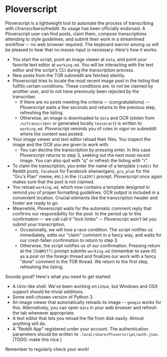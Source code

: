 # Ploverscript
Ploverscript is a lightweight tool to automate the process of transcribing with r/transcribersofreddit. Its usage has been officially endorsed. A Ploverscript user can find posts, claim them, compose transcriptions attending to style guidelines, and submit their work in a streamlined workflow -- no web browser required. The keyboard warrior among us will be pleased to hear that no mouse input is necessary. Here's how it works:

* You start the script, point an image viewer at `data`, and point your favorite text editor at `working.md`. You will be interacting with the text editor and the script's CLI during the transcription process.
* New posts from the TOR subreddit are fetched silently.
* Ploverscript tries to locate the most recent image post in the listing that fulfills certain conditions. These conditions are: to not be claimed by another user, and to not have previously been rejected by the transcriber.
  * If there are no posts meeting the criteria -- (congratulations) -- Ploverscript waits a few seconds and returns to the previous step, refreshing the listing.
  * Otherwise, an image is downloaded to `data` and OCR (stolen from `/u/transcribot` or generated locally `tesseract`) is written to `working.md`. Ploverscript reminds you of rules in vigor on subreddit where the content was posted.
* Your image viewer and text editor reload their files. You inspect the image and the OCR you are given to work with.
  * You can decline the transcription by pressing enter. In this case Ploverscript returns to step 3, seeking out the next most recent image. You can also quit with "q" or refresh the listing with "r".
* To claim the transcription, you enter the name of a template (`reddit` for Reddit posts, `facebook` for Facebook shenanigans, `gru_plan` for the "Gru's Plan" meme, etc.) in the `[CLAIM?]` prompt. Ploverscript once again makes sure that the post is not claimed.
* You reload `working.md`, which now contains a template designed to remind you of proper formatting guidelines. OCR output is included in a convenient location. Crucial elements like the transcription header and footer are ready to go.
* Meanwhile, Ploverscript waits for the automatic comment reply that confirms our responsibility for the post. In the period up to this confirmation -- we call call it "lock limbo" -- Ploverscript won't let you submit your transcription.
  * Occasionally, we will lose a race condition. The script notifies us immediately, edits our "claim" comment in a fancy way, and waits for our crest-fallen confirmation to return to step 3.
  * Otherwise, the script notifies us of our confirmation. Pressing return at the `[SUBMIT?]` prompt submits `working.md` (remember to save it!) as a post on the foreign thread and finalizes our work with a fancy "done" comment in the TOR thread. We return to the first step, refreshing the listing.

Sounds good? Here's what you need to get started:

* A Unix-like shell. We've been working on Linux, but Windows and OSX support should be trivial additions.
* Some well-chosen version of Python 3.
* An image viewer that automatically reloads its image -- `geeqie` works for this. Alternatively, you can open `data` in your web browser and refresh the tab whenever appropriate.
* A text editor that lets you reload the file from disk easily. Almost anything will do.
* A "Reddit App" registered under your account. The authentication parameters should be written to `.local/share/Ploverscript/auth.json`. [TODO: make this nice.]

Remember to regularly check your work!
